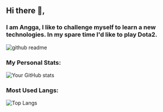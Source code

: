 ## Hi there 👋, 
### I am Angga, I like to challenge myself to learn a new technologies. In my spare time I'd like to play Dota2.

![github readme](https://user-images.githubusercontent.com/60957946/89313590-e304a580-d6a2-11ea-9148-ea9be7169d90.jpg)

### My Personal Stats:
![Your GitHub stats](https://github-readme-stats.vercel.app/api?username=angga-22&show_icons=true&theme=radical)

### Most Used Langs:
![Top Langs](https://github-readme-stats.vercel.app/api/top-langs/?username=angga-22&layout=compact&theme=radical)


<!--
**angga-22/angga-22** is a ✨ _special_ ✨ repository because its `README.md` (this file) appears on your GitHub profile.

Here are some ideas to get you started:

- 🔭 I’m currently working on ...
- 🌱 I’m currently learning ...
- 👯 I’m looking to collaborate on ...
- 🤔 I’m looking for help with ...
- 💬 Ask me about ...
- 📫 How to reach me: ...
- 😄 Pronouns: ...
- ⚡ Fun fact: ...
-->
